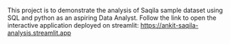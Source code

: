 This project is to demonstrate the analysis of Saqila sample dataset using SQL and python as an aspiring Data Analyst.
Follow the link to open the interactive application deployed on streamlit:
https://ankit-saqila-analysis.streamlit.app